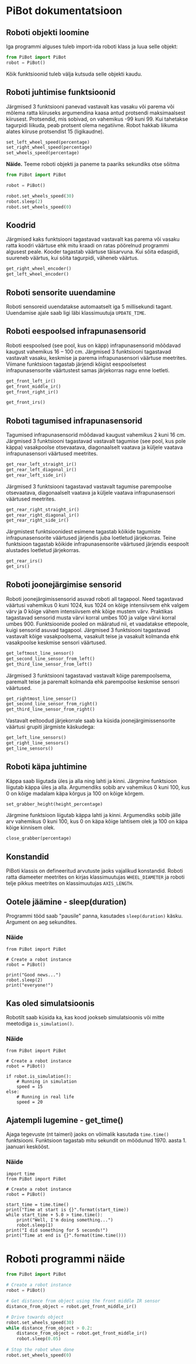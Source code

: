 # PiBot dokumentatsioon

## Roboti objekti loomine

Iga programmi alguses tuleb import-ida roboti klass ja luua selle objekt:

```python
from PiBot import PiBot
robot = PiBot()
```

Kõik funktsioonid tuleb välja kutsuda selle objekti kaudu.

## Roboti juhtimise funktsioonid

Järgmised 3 funktsiooni panevad vastavalt kas vasaku või parema või mõlema ratta kiiruseks argumendina kaasa antud protsendi maksimaalsest kiirusest. Protsendid, mis sobivad, on vahemikus -99 kuni 99. Kui tahetakse tagurpidi liikuda, peab protsent olema negatiivne. Robot hakkab liikuma alates kiiruse protsendist 15 (ligikaudne).

```python
set_left_wheel_speed(percentage)
set_right_wheel_speed(percentage)
set_wheels_speed(percentage)
```

**Näide.** Teeme roboti objekti ja paneme ta paariks sekundiks otse sõitma

```python
from PiBot import PiBot

robot = PiBot()

robot.set_wheels_speed(30)
robot.sleep(2)
robot.set_wheels_speed(0)
```

## Koodrid

Järgmised kaks funktsiooni tagastavad vastavalt kas parema või vasaku ratta koodri väärtuse ehk mitu kraadi on ratas pöörelnud programmi algusest peale. Kooder tagastab väärtuse täisarvuna. Kui sõita edaspidi, suureneb väärtus, kui sõita tagurpidi, väheneb väärtus.

```python
get_right_wheel_encoder()
get_left_wheel_encoder()
```

## Roboti sensorite uuendamine
Roboti sensoreid uuendatakse automaatselt iga 5 millisekundi tagant. Uuendamise ajale saab ligi läbi klassimuutuja `UPDATE_TIME`.

## Roboti eespoolsed infrapunasensorid
Roboti eespoolsed (see pool, kus on käpp) infrapunasensorid mõõdavad kaugust vahemikus 16 – 100 cm. Järgmised 3 funktsiooni tagastavad vastavalt vasaku, keskmise ja parema infrapunasensori väärtuse meetrites. Viimane funktsioon tagastab järjendi kõigist eespoolsetest infrapunasensorite väärtustest samas järjekorras nagu enne loetleti.

```python
get_front_left_ir()
get_front_middle_ir()
get_front_right_ir()

get_front_irs()
```

## Roboti tagumised infrapunasensorid
Tagumised infrapunasensorid mõõdavad kaugust vahemikus 2 kuni 16 cm.
Järgmised 3 funktsiooni tagastavad vastavalt tagumise (see pool, kus pole käppa) vasakpoolse otsevaatava, diagonaalselt vaatava ja küljele vaatava infrapunasensori väärtused meetrites.

```python
get_rear_left_straight_ir()
get_rear_left_diagonal_ir()
get_rear_left_side_ir()
```

Järgmised 3 funktsiooni tagastavad vastavalt tagumise parempoolse otsevaatava, diagonaalselt vaatava ja küljele vaatava infrapunasensori väärtused meetrites.

```python
get_rear_right_straight_ir()
get_rear_right_diagonal_ir()
get_rear_right_side_ir()
```

Järgmistest funktsioonidest esimene tagastab kõikide tagumiste infrapunasensorite väärtused järjendis juba loetletud järjekorras. Teine funktsioon tagastab kõikide infrapunasensorite väärtused järjendis eespoolt alustades loetletud järjekorras.

```python
get_rear_irs()
get_irs()
```

## Roboti joonejärgimise sensorid
Roboti joonejärgimissensorid asuvad roboti all tagapool. Need tagastavad väärtusi vahemikus 0 kuni 1024, kus 1024 on kõige intensiivsem ehk valgem värv ja 0 kõige vähem intensiivsem ehk kõige mustem värv. Praktikas tagastavad sensorid musta värvi korral umbes 100 ja valge värvi korral umbes 900.
Funktsioonide pooled on määratud nii, et vaadatakse ettepoole, kuigi sensorid asuvad tagapool.
Järgmised 3 funktsiooni tagastavad vastavalt kõige vasakpoolsema, vasakult teise ja vasakult kolmanda ehk vasakpoolse keskmise sensori väärtused.

```python
get_leftmost_line_sensor()
get_second_line_sensor_from_left()
get_third_line_sensor_from_left()
```

Järgmised 3 funktsiooni tagastavad vastavalt kõige parempoolsema, paremalt teise ja paremalt kolmanda ehk parempoolse keskmise sensori väärtused.

```python
get_rightmost_line_sensor()
get_second_line_sensor_from_right()
get_third_line_sensor_from_right()
```

Vastavalt eeltoodud järjekorrale saab ka küsida joonejärgimissensorite väärtusi grupiti järgmiste käskudega:
```python
get_left_line_sensors()
get_right_line_sensors()
get_line_sensors()
```

## Roboti käpa juhtimine
Käppa saab liigutada üles ja alla ning lahti ja kinni.
Järgmine funktsioon liigutab käppa üles ja alla. Argumendiks sobib arv vahemikus 0 kuni 100, kus 0 on kõige madalam käpa kõrgus ja 100 on kõige kõrgem.

```python
set_grabber_height(height_percentage)
```

Järgmine funktsioon liigutab käppa lahti ja kinni. Argumendiks sobib jälle arv vahemikus 0 kuni 100, kus 0 on käpa kõige lahtisem olek ja 100 on käpa kõige kinnisem olek.

```python
close_grabber(percentage)
```

## Konstandid
PiBoti klassis on defineeritud arvutuste jaoks vajalikud konstandid. Roboti ratta diameeter meetrites on kirjas klassimuutujas `WHEEL_DIAMETER` ja roboti telje pikkus meetrites on klassimuutujas `AXIS_LENGTH`.

## Ootele jäämine - sleep(duration)

Programmi tööd saab "pausile" panna, kasutades `sleep(duration)` käsku. Argument on aeg sekundites.

### Näide

```
from PiBot import PiBot

# Create a robot instance
robot = PiBot()

print("Good news...")
robot.sleep(2)
print("everyone!")
```

## Kas oled simulatsioonis
Robotilt saab küsida ka, kas kood jookseb simulatsioonis või mitte meetodiga `is_simulation()`.

### Näide

```
from PiBot import PiBot

# Create a robot instance
robot = PiBot()

if robot.is_simulation():
    # Running in simulation
    speed = 15
else:
    # Running in real life
    speed = 20
```

## Ajatempli lugemine - get_time()

Ajaga tegevuste (nt taimeri) jaoks on võimalik kasutada `time.time()` funktsiooni. Funktsioon tagastab mitu sekundit on möödunud 1970. aasta 1. jaanuari keskööst.

### Näide

```
import time
from PiBot import PiBot

# Create a robot instance
robot = PiBot()

start_time = time.time()
print("Time at start is {}".format(start_time))
while start_time + 5.0 > time.time():
    print("Well, I'm doing something...")
    robot.sleep(1)
print("I did something for 5 seconds!")
print("Time at end is {}".format(time.time()))
```

# Roboti programmi näide
```python
from PiBot import PiBot

# Create a robot instance
robot = PiBot()

# Get distance from object using the front middle IR sensor
distance_from_object = robot.get_front_middle_ir()

# Drive towards object
robot.set_wheels_speed(30)
while distance_from_object > 0.2:
    distance_from_object = robot.get_front_middle_ir()
    robot.sleep(0.05)
    
# Stop the robot when done
robot.set_wheels_speed(0)
```
